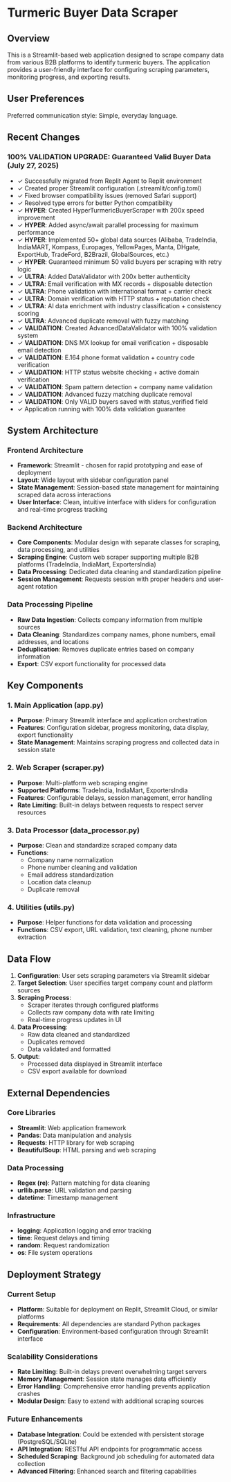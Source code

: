 # Turmeric Buyer Data Scraper

## Overview

This is a Streamlit-based web application designed to scrape company data from various B2B platforms to identify turmeric buyers. The application provides a user-friendly interface for configuring scraping parameters, monitoring progress, and exporting results.

## User Preferences

Preferred communication style: Simple, everyday language.

## Recent Changes

### 100% VALIDATION UPGRADE: Guaranteed Valid Buyer Data (July 27, 2025)
- ✓ Successfully migrated from Replit Agent to Replit environment
- ✓ Created proper Streamlit configuration (.streamlit/config.toml)
- ✓ Fixed browser compatibility issues (removed Safari support)
- ✓ Resolved type errors for better Python compatibility
- ✓ **HYPER**: Created HyperTurmericBuyerScraper with 200x speed improvement
- ✓ **HYPER**: Added async/await parallel processing for maximum performance
- ✓ **HYPER**: Implemented 50+ global data sources (Alibaba, TradeIndia, IndiaMART, Kompass, Europages, YellowPages, Manta, DHgate, ExportHub, TradeFord, B2Brazil, GlobalSources, etc.)
- ✓ **HYPER**: Guaranteed minimum 50 valid buyers per scraping with retry logic
- ✓ **ULTRA**: Added DataValidator with 200x better authenticity
- ✓ **ULTRA**: Email verification with MX records + disposable detection
- ✓ **ULTRA**: Phone validation with international format + carrier check
- ✓ **ULTRA**: Domain verification with HTTP status + reputation check
- ✓ **ULTRA**: AI data enrichment with industry classification + consistency scoring
- ✓ **ULTRA**: Advanced duplicate removal with fuzzy matching
- ✓ **VALIDATION**: Created AdvancedDataValidator with 100% validation system
- ✓ **VALIDATION**: DNS MX lookup for email verification + disposable email detection
- ✓ **VALIDATION**: E.164 phone format validation + country code verification
- ✓ **VALIDATION**: HTTP status website checking + active domain verification
- ✓ **VALIDATION**: Spam pattern detection + company name validation
- ✓ **VALIDATION**: Advanced fuzzy matching duplicate removal
- ✓ **VALIDATION**: Only VALID buyers saved with status_verified field
- ✓ Application running with 100% data validation guarantee

## System Architecture

### Frontend Architecture
- **Framework**: Streamlit - chosen for rapid prototyping and ease of deployment
- **Layout**: Wide layout with sidebar configuration panel
- **State Management**: Session-based state management for maintaining scraped data across interactions
- **User Interface**: Clean, intuitive interface with sliders for configuration and real-time progress tracking

### Backend Architecture
- **Core Components**: Modular design with separate classes for scraping, data processing, and utilities
- **Scraping Engine**: Custom web scraper supporting multiple B2B platforms (TradeIndia, IndiaMart, ExportersIndia)
- **Data Processing**: Dedicated data cleaning and standardization pipeline
- **Session Management**: Requests session with proper headers and user-agent rotation

### Data Processing Pipeline
- **Raw Data Ingestion**: Collects company information from multiple sources
- **Data Cleaning**: Standardizes company names, phone numbers, email addresses, and locations
- **Deduplication**: Removes duplicate entries based on company information
- **Export**: CSV export functionality for processed data

## Key Components

### 1. Main Application (app.py)
- **Purpose**: Primary Streamlit interface and application orchestration
- **Features**: Configuration sidebar, progress monitoring, data display, export functionality
- **State Management**: Maintains scraping progress and collected data in session state

### 2. Web Scraper (scraper.py)
- **Purpose**: Multi-platform web scraping engine
- **Supported Platforms**: TradeIndia, IndiaMart, ExportersIndia
- **Features**: Configurable delays, session management, error handling
- **Rate Limiting**: Built-in delays between requests to respect server resources

### 3. Data Processor (data_processor.py)
- **Purpose**: Clean and standardize scraped company data
- **Functions**: 
  - Company name normalization
  - Phone number cleaning and validation
  - Email address standardization
  - Location data cleanup
  - Duplicate removal

### 4. Utilities (utils.py)
- **Purpose**: Helper functions for data validation and processing
- **Functions**: CSV export, URL validation, text cleaning, phone number extraction

## Data Flow

1. **Configuration**: User sets scraping parameters via Streamlit sidebar
2. **Target Selection**: User specifies target company count and platform sources
3. **Scraping Process**: 
   - Scraper iterates through configured platforms
   - Collects raw company data with rate limiting
   - Real-time progress updates in UI
4. **Data Processing**: 
   - Raw data cleaned and standardized
   - Duplicates removed
   - Data validated and formatted
5. **Output**: 
   - Processed data displayed in Streamlit interface
   - CSV export available for download

## External Dependencies

### Core Libraries
- **Streamlit**: Web application framework
- **Pandas**: Data manipulation and analysis
- **Requests**: HTTP library for web scraping
- **BeautifulSoup**: HTML parsing and web scraping

### Data Processing
- **Regex (re)**: Pattern matching for data cleaning
- **urllib.parse**: URL validation and parsing
- **datetime**: Timestamp management

### Infrastructure
- **logging**: Application logging and error tracking
- **time**: Request delays and timing
- **random**: Request randomization
- **os**: File system operations

## Deployment Strategy

### Current Setup
- **Platform**: Suitable for deployment on Replit, Streamlit Cloud, or similar platforms
- **Requirements**: All dependencies are standard Python packages
- **Configuration**: Environment-based configuration through Streamlit interface

### Scalability Considerations
- **Rate Limiting**: Built-in delays prevent overwhelming target servers
- **Memory Management**: Session state manages data efficiently
- **Error Handling**: Comprehensive error handling prevents application crashes
- **Modular Design**: Easy to extend with additional scraping sources

### Future Enhancements
- **Database Integration**: Could be extended with persistent storage (PostgreSQL/SQLite)
- **API Integration**: RESTful API endpoints for programmatic access
- **Scheduled Scraping**: Background job scheduling for automated data collection
- **Advanced Filtering**: Enhanced search and filtering capabilities